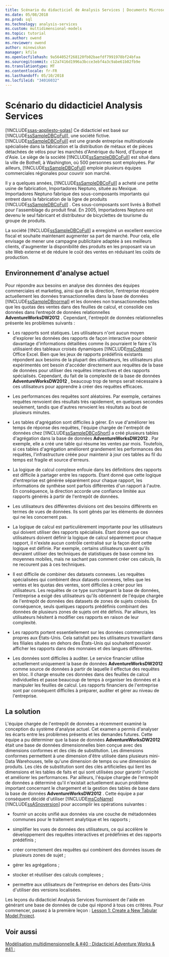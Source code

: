 ```yaml
---
title: Scénario du didacticiel de Analysis Services | Documents Microsoft
ms.date: 05/08/2018
ms.prod: sql
ms.technology: analysis-services
ms.custom: multidimensional-models
ms.topic: tutorial
ms.author: owend
ms.reviewer: owend
author: minewiskan
manager: kfile
ms.openlocfilehash: 9a564052f268120fb02baefdf7991978bf24bfaa
ms.sourcegitcommit: c12a7416d1996a3bcce3ebf4a3c9abe61b02fb9e
ms.translationtype: MT
ms.contentlocale: fr-FR
ms.lasthandoff: 05/10/2018
ms.locfileid: "34016032"
---
```

# <a name="analysis-services-tutorial-scenario"></a>Scénario du didacticiel Analysis Services
[!INCLUDE[ssas-appliesto-sqlas](../includes/ssas-appliesto-sqlas.md)]
Ce didacticiel est basé sur [!INCLUDE[ssSampleDBCoFull](../includes/sssampledbcofull-md.md)], une société fictive. [!INCLUDE[ssSampleDBCoFull](../includes/sssampledbcofull-md.md)] est une grande entreprise multinationale spécialisée dans la fabrication et la distribution de métaux et de pièces détachées de vélos pour les marchés d'Amérique du Nord, d'Europe et d'Asie. Le siège de la société [!INCLUDE[ssSampleDBCoFull](../includes/sssampledbcofull-md.md)] est situé dans la ville de Bothell, à Washington, où 500 personnes sont employées. Par ailleurs, [!INCLUDE[ssSampleDBCoFull](../includes/sssampledbcofull-md.md)] emploie plusieurs équipes commerciales régionales pour couvrir son marché.  
  
Il y a quelques années, [!INCLUDE[ssSampleDBCoFull](../includes/sssampledbcofull-md.md)] a acheté une petite usine de fabrication, Importadores Neptuno, située au Mexique. Importadores Neptuno fabrique des sous-composants importants qui entrent dans la fabrication de la ligne de produits [!INCLUDE[ssSampleDBCoFull](../includes/sssampledbcofull-md.md)] . Ces sous-composants sont livrés à Bothell pour l'assemblage du produit final. En 2005, Importadores Neptuno est devenu le seul fabricant et distributeur de bicyclettes de tourisme du groupe de produits.  
  
La société [!INCLUDE[ssSampleDBCoFull](../includes/sssampledbcofull-md.md)] a enregistré un excellent exercice fiscal et souhaite maintenant augmenter sa part de marché. Pour cela, elle envisage de mener une campagne publicitaire adaptée à ses meilleurs clients, d'augmenter la disponibilité des produits en les proposant via un site Web externe et de réduire le coût des ventes en réduisant les coûts de production.  
  
## <a name="current-analysis-environment"></a>Environnement d'analyse actuel  
Pour répondre aux besoins en analyse des données des équipes commerciales et marketing, ainsi que de la direction, l’entreprise récupère actuellement les données transactionnelles dans la base de données [!INCLUDE[ssSampleDBnormal](../includes/sssampledbnormal-md.md)] et les données non transactionnelles telles que les quotas des ventes dans des feuilles de calcul, et consolide ces données dans l’entrepôt de données relationnelles **AdventureWorksDW2012** . Cependant, l'entrepôt de données relationnelles présente les problèmes suivants :  
  
-   Les rapports sont statiques. Les utilisateurs n'ont aucun moyen d'explorer les données des rapports de façon interactive pour obtenir davantage d'informations détaillées comme ils pourraient le faire s'ils utilisaient des tableaux croisés dynamiques [!INCLUDE[msCoName](../includes/msconame-md.md)] Office Excel. Bien que les jeux de rapports prédéfinis existants répondent aux besoins de la plupart des utilisateurs, les utilisateurs plus expérimentés ont besoin d'accéder directement aux requêtes de la base de données pour utiliser des requêtes interactives et des rapports spécialisés. Cependant, du fait de la complexité de la base de données **AdventureWorksDW2012** , beaucoup trop de temps serait nécessaire à ces utilisateurs pour apprendre à créer des requêtes efficaces.  
  
-   Les performances des requêtes sont aléatoires. Par exemple, certaines requêtes renvoient des résultats très rapidement, en quelques secondes seulement, tandis que d'autres renvoient les résultats au bout de plusieurs minutes.  
  
-   Les tables d'agrégation sont difficiles à gérer. En vue d'améliorer les temps de réponse des requêtes, l'équipe chargée de l'entrepôt de données chez [!INCLUDE[ssSampleDBCoShort](../includes/sssampledbcoshort-md.md)] a créé plusieurs tables d'agrégation dans la base de données **AdventureWorksDW2012** . Par exemple, elle a créé une table qui résume les ventes par mois. Toutefois, si ces tables d'agrégation améliorent grandement les performances des requêtes, l'infrastructure créée pour maintenir à jour ces tables au fil du temps est fragile et source d'erreurs.  
  
-   La logique de calcul complexe enfouie dans les définitions des rapports est difficile à partager entre les rapports. Étant donné que cette logique d'entreprise est générée séparément pour chaque rapport, les informations de synthèse sont parfois différentes d'un rapport à l'autre. En conséquence, la direction accorde une confiance limitée aux rapports générés à partir de l'entrepôt de données.  
  
-   Les utilisateurs des différentes divisions ont des besoins différents en termes de vues de données. Ils sont gênés par les éléments de données qui ne les concernent pas.  
  
-   La logique de calcul est particulièrement importante pour les utilisateurs qui doivent utiliser des rapports spécialisés. Étant donné que ces utilisateurs doivent définir la logique de calcul séparément pour chaque rapport, il n'existe aucun contrôle centralisé sur la façon dont cette logique est définie. Par exemple, certains utilisateurs savent qu'ils devraient utiliser des techniques de statistiques de base comme les moyennes mobiles, mais ne sachant pas comment créer ces calculs, ils ne recourent pas à ces techniques.  
  
-   Il est difficile de combiner des datasets connexes. Les requêtes spécialisées qui combinent deux datasets connexes, telles que les ventes et les quotas des ventes, sont difficiles à créer pour les utilisateurs. Les requêtes de ce type surchargeant la base de données, l'entreprise a exigé des utilisateurs qu'ils obtiennent de l'équipe chargée de l'entrepôt de données des datasets de zones de sujets croisés. En conséquence, seuls quelques rapports prédéfinis combinant des données de plusieurs zones de sujets ont été définis. Par ailleurs, les utilisateurs hésitent à modifier ces rapports en raison de leur complexité.  
  
-   Les rapports portent essentiellement sur les données commerciales propres aux États-Unis. Cela satisfait peu les utilisateurs travaillant dans les filiales situées en dehors des États-Unis qui souhaitent pouvoir afficher les rapports dans des monnaies et des langues différentes.  
  
-   Les données sont difficiles à auditer. Le service financier utilise actuellement uniquement la base de données **AdventureWorksDW2012** comme source de données à partir de laquelle il effectue des requêtes en bloc. Il charge ensuite ces données dans des feuilles de calcul individuelles et passe beaucoup de temps à organiser les données et à manipuler les feuilles de calcul. Les rapports financiers de l'entreprise sont par conséquent difficiles à préparer, auditer et gérer au niveau de l'entreprise.  
  
## <a name="the-solution"></a>La solution  
L'équipe chargée de l'entrepôt de données a récemment examiné la conception du système d'analyse actuel. Cet examen a permis d'analyser les écarts entre les problèmes présents et les demandes futures. Cette équipe a pu déterminer que la base de données **AdventureWorksDW2012** était une base de données dimensionnelles bien conçue avec des dimensions conformes et des clés de substitution. Les dimensions conformes permettent à une dimension d'être utilisée dans plusieurs mini-Data Warehouses, telle qu'une dimension de temps ou une dimension de produits. Les clés de substitution sont des clés artificielles qui lient les dimensions et les tables de faits et qui sont utilisées pour garantir l'unicité et améliorer les performances. Par ailleurs, l'équipe chargée de l'entrepôt de données a déterminé qu'il n'existait actuellement aucun problème important concernant le chargement et la gestion des tables de base dans la base de données **AdventureWorksDW2012** . Cette équipe a par conséquent décidé d'utiliser [!INCLUDE[msCoName](../includes/msconame-md.md)] [!INCLUDE[ssASnoversion](../includes/ssasnoversion-md.md)] pour accomplir les opérations suivantes :  
  
-   fournir un accès unifié aux données via une couche de métadonnées communes pour le traitement analytique et les rapports ;  
  
-   simplifier les vues de données des utilisateurs, ce qui accélère le développement des requêtes interactives et prédéfinies et des rapports prédéfinis ;  
  
-   créer correctement des requêtes qui combinent des données issues de plusieurs zones de sujet ;  
  
-   gérer les agrégations ;  
  
-   stocker et réutiliser des calculs complexes ;  
  
-   permettre aux utilisateurs de l'entreprise en dehors des États-Unis d'utiliser des versions localisées.  
  
Les leçons du didacticiel Analysis Services fournissent de l'aide en générant une base de données de cube qui répond à tous ces critères. Pour commencer, passez à la première leçon : [Lesson 1: Create a New Tabular Model Project](../analysis-services/lesson-1-create-a-new-tabular-model-project.md).  
  
## <a name="see-also"></a>Voir aussi  
[Modélisation multidimensionnelle & #40 ; Didacticiel Adventure Works & #41 ;](../analysis-services/multidimensional-modeling-adventure-works-tutorial.md)  
  
  
  
